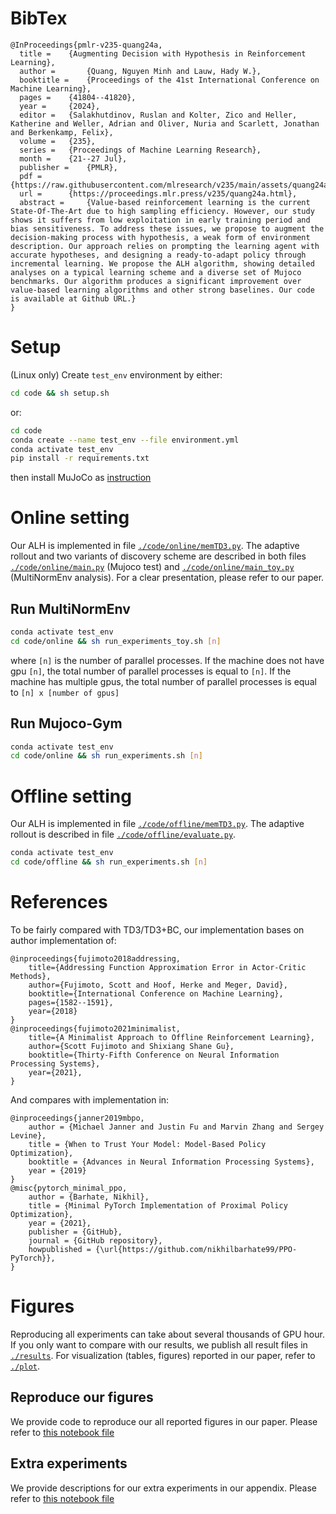 # BibTex
```
@InProceedings{pmlr-v235-quang24a,
  title = 	 {Augmenting Decision with Hypothesis in Reinforcement Learning},
  author =       {Quang, Nguyen Minh and Lauw, Hady W.},
  booktitle = 	 {Proceedings of the 41st International Conference on Machine Learning},
  pages = 	 {41804--41820},
  year = 	 {2024},
  editor = 	 {Salakhutdinov, Ruslan and Kolter, Zico and Heller, Katherine and Weller, Adrian and Oliver, Nuria and Scarlett, Jonathan and Berkenkamp, Felix},
  volume = 	 {235},
  series = 	 {Proceedings of Machine Learning Research},
  month = 	 {21--27 Jul},
  publisher =    {PMLR},
  pdf = 	 {https://raw.githubusercontent.com/mlresearch/v235/main/assets/quang24a/quang24a.pdf},
  url = 	 {https://proceedings.mlr.press/v235/quang24a.html},
  abstract = 	 {Value-based reinforcement learning is the current State-Of-The-Art due to high sampling efficiency. However, our study shows it suffers from low exploitation in early training period and bias sensitiveness. To address these issues, we propose to augment the decision-making process with hypothesis, a weak form of environment description. Our approach relies on prompting the learning agent with accurate hypotheses, and designing a ready-to-adapt policy through incremental learning. We propose the ALH algorithm, showing detailed analyses on a typical learning scheme and a diverse set of Mujoco benchmarks. Our algorithm produces a significant improvement over value-based learning algorithms and other strong baselines. Our code is available at Github URL.}
}
```

# Setup
(Linux only)
Create `test_env` environment by either:
```bash
cd code && sh setup.sh
```
or:

```bash
cd code
conda create --name test_env --file environment.yml
conda activate test_env
pip install -r requirements.txt
```
then install MuJoCo as [instruction](https://github.com/openai/mujoco-py?tab=readme-ov-file#install-mujoco)

# Online setting

Our ALH is implemented in file [```./code/online/memTD3.py```](./code/online/memTD3.py).
The adaptive rollout and two variants of discovery scheme are described in both files [```./code/online/main.py```](./code/online/main.py) (Mujoco test) and [```./code/online/main_toy.py```](./code/online/main_toy.py) (MultiNormEnv analysis).
For a clear presentation, please refer to our paper.

## Run MultiNormEnv
```bash
conda activate test_env
cd code/online && sh run_experiments_toy.sh [n]
```
where `[n]` is the number of parallel processes.
If the machine does not have gpu `[n]`, the total number of parallel processes is equal to `[n]`.
If the machine has multiple gpus, the total number of parallel processes is equal to `[n] x [number of gpus]`

## Run Mujoco-Gym
```bash
conda activate test_env
cd code/online && sh run_experiments.sh [n]
```
# Offline setting

Our ALH is implemented in file [```./code/offline/memTD3.py```](./code/offline/memTD3.py).
The adaptive rollout is described in file [```./code/offline/evaluate.py```](./code/offline/evaluate.py).

```bash
conda activate test_env
cd code/offline && sh run_experiments.sh [n]
```

# References
To be fairly compared with TD3/TD3+BC, our implementation bases on author implementation of:
```
@inproceedings{fujimoto2018addressing,
    title={Addressing Function Approximation Error in Actor-Critic Methods},
    author={Fujimoto, Scott and Hoof, Herke and Meger, David},
    booktitle={International Conference on Machine Learning},
    pages={1582--1591},
    year={2018}
}
@inproceedings{fujimoto2021minimalist,
    title={A Minimalist Approach to Offline Reinforcement Learning},
    author={Scott Fujimoto and Shixiang Shane Gu},
    booktitle={Thirty-Fifth Conference on Neural Information Processing Systems},
    year={2021},
}
```
And compares with implementation in:
```
@inproceedings{janner2019mbpo,
    author = {Michael Janner and Justin Fu and Marvin Zhang and Sergey Levine},
    title = {When to Trust Your Model: Model-Based Policy Optimization},
    booktitle = {Advances in Neural Information Processing Systems},
    year = {2019}
}
@misc{pytorch_minimal_ppo,
    author = {Barhate, Nikhil},
    title = {Minimal PyTorch Implementation of Proximal Policy Optimization},
    year = {2021},
    publisher = {GitHub},
    journal = {GitHub repository},
    howpublished = {\url{https://github.com/nikhilbarhate99/PPO-PyTorch}},
}
```


# Figures

Reproducing all experiments can take about several thousands of GPU hour.
If you only want to compare with our results, we publish all result files in [```./results```](./results). 
For visualization (tables, figures) reported in our paper, refer to [```./plot```](./plot).
## Reproduce our figures
We provide code to reproduce our all reported figures in our paper.
Please refer to [this notebook file](plot/plot.ipynb)

## Extra experiments
We provide descriptions for our extra experiments in our appendix.
Please refer to [this notebook file](plot/extra_experiments.ipynb)
